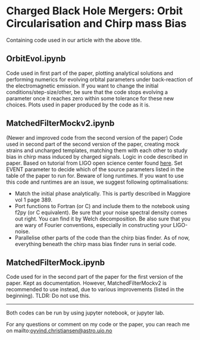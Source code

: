 # Charged Black Hole Mergers: Orbit Circularisation and Chirp mass Bias
Containing code used in our article with the above title.

## OrbitEvol.ipynb
Code used in first part of the paper, plotting analytical solutions and performing numerics for evolving orbital parameters under back-reaction of the electromagnetic emission. If you want to change the initial conditions/step-size/other, be sure that the code stops evolving a parameter once it reaches zero within some tolerance for these new choices. Plots used in paper produced by the code as it is.

## MatchedFilterMockv2.ipynb
(Newer and improved code from the second version of the paper)
Code used in second part of the second version of the paper, creating mock strains and uncharged templates, matching them with each other to study bias in chirp mass induced by charged signals. Logic in code described in paper. Based on tutorial from LIGO open science center found [here](https://www.gw-openscience.org/GW150914data/LOSC_Event_tutorial_GW150914.html#Matched-filtering-to-find-the-signal). Set EVENT parameter to decide which of the source parameters listed in the table of the paper to run for. Beware of long runtimes. If you want to use this code and runtimes are an issue, we suggest following optimalisations:
* Match the initial phase analytically. This is partly described in Maggiore vol 1 page 389.
* Port functions to Fortran (or C) and include them to the notebook using f2py (or C equivalent). Be sure that your noise spectral density comes out right. You can find it by Welch decomposition. Be also sure that you are wary of Fourier conventions, especially in constructing your LIGO-noise.
* Parallelise other parts of the code than the chirp bias finder. As of now, everything beneath the chirp mass bias finder runs in serial code.

## MatchedFilterMock.ipynb
Code used for in the second part of the paper for the first version of the paper. Kept as documentation. However, MatchedFilterMockv2 is recommended to use instead, due to various improvements (listed in the beginning). TLDR: Do not use this.

-----------------

Both codes can be run by using jupyter notebook, or jupyter lab.

For any questions or comment on my code or the paper, you can reach me on mailto:oyvind.christiansen@astro.uio.no
